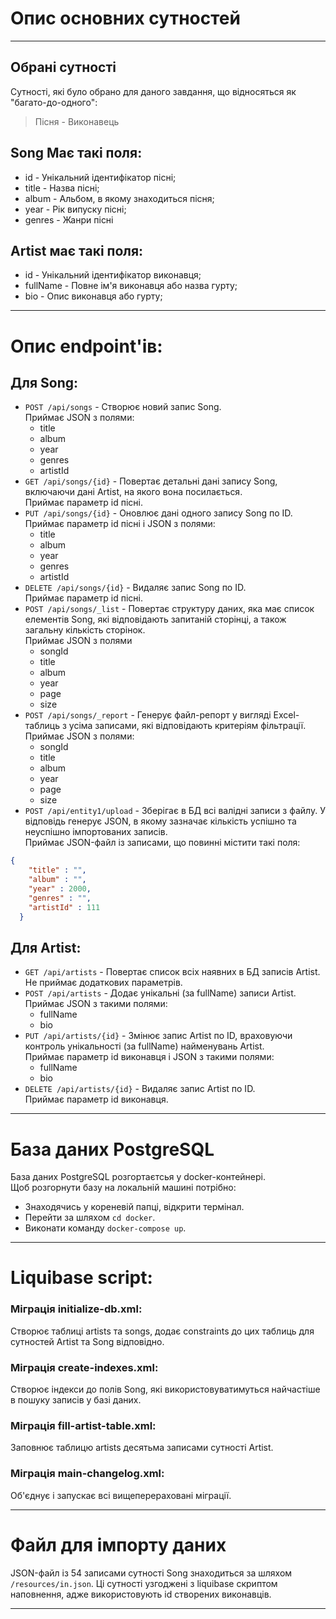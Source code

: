 # Опис основних сутностей
___
## Обрані сутності
Сутності, які було обрано для даного завдання, що відносяться як "багато-до-одного":
> Пісня - Виконавець
## Song Має такі поля:
- id - Унікальний ідентифікатор пісні;
- title - Назва пісні;
- album - Альбом, в якому знаходиться пісня;
- year - Рік випуску пісні;
- genres - Жанри пісні
## Artist має такі поля:
- id - Унікальний ідентифікатор виконавця;
- fullName - Повне ім'я виконавця або назва гурту;
- bio - Опис виконавця або гурту;
___

# Опис endpoint'ів:
## Для Song:
- ```POST /api/songs``` - Створює новий запис Song.  
Приймає JSON з полями:
  - title
  - album
  - year
  - genres
  - artistId
- ```GET /api/songs/{id}``` - Повертає детальні дані запису Song, включаючи дані Artist, на якого вона посилається.  
Приймає параметр id пісні.
- ```PUT /api/songs/{id}``` - Оновлює дані одного запису Song по ID.  
Приймає параметр id пісні і JSON з полями:
  - title
  - album
  - year
  - genres
  - artistId
- ```DELETE /api/songs/{id}``` - Видаляє запис Song по ID.  
Приймає параметр id пісні.
- ```POST /api/songs/_list``` - Повертає структуру даних, яка має список елементів Song, які відповідають
запитаній сторінці, а також загальну кількість сторінок.  
Приймає JSON з полями
  - songId
  - title
  - album
  - year
  - page
  - size
- ```POST /api/songs/_report``` - Генерує файл-репорт у вигляді Excel-таблиць з усіма записами, які відповідають
критеріям фільтрації.  
Приймає JSON з полями:
  - songId
  - title
  - album
  - year
  - page
  - size
- ```POST /api/entity1/upload``` - Зберігає в БД всі валідні записи з файлу. У відповідь генерує JSON, в якому
зазначає кількість успішно та неуспішно імпортованих записів.  
Приймає JSON-файл із записами, що повинні містити такі поля:  
```json
{
    "title" : "",
    "album" : "",
    "year" : 2000,
    "genres" : "",
    "artistId" : 111
  }
```
## Для Artist:
- ```GET /api/artists``` - Повертає список всіх наявних в БД записів Artist.  
Не приймає додаткових параметрів.
- ```POST /api/artists``` - Додає унікальні (за fullName) записи Artist.  
Приймає JSON з такими полями:
  - fullName
  - bio
- ```PUT /api/artists/{id}``` - Змінює запис Artist по ID, враховуючи контроль унікальності (за fullName) найменувань Artist.  
Приймає параметр id виконавця і JSON з такими полями:
  - fullName
  - bio
- ```DELETE /api/artists/{id}``` - Видаляє запис Artist по ID.  
Приймає параметр id виконавця.
___

# База даних PostgreSQL

База даних PostgreSQL розгортаєтсья у docker-контейнері.  
Щоб розгорнути базу на локальній машині потрібно:
- Знаходячись у кореневій папці, відкрити термінал.
- Перейти за шляхом ```cd docker```.
- Виконати команду ```docker-compose up```.
___

# Liquibase script:
### Міграція initialize-db.xml:
Створює таблиці artists та songs, додає constraints до цих таблиць для сутностей Artist та Song відповідно.
### Міграція create-indexes.xml:
Створює індекси до полів Song, які використовуватимуться найчастіше в пошуку записів у базі даних.
### Міграція fill-artist-table.xml:
Заповнює таблицю artists десятьма записами сутності Artist.
### Міграція main-changelog.xml:
Об'єднує і запускає всі вищеперераховані міграції.
___

# Файл для імпорту даних
JSON-файл із 54 записами сутності Song знаходиться за шляхом ```/resources/in.json```. Ці сутності узгоджені з liquibase
скриптом наповнення, адже використовують id створених виконавців.
___